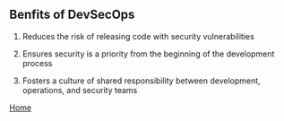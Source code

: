 ## Benfits of DevSecOps

1. Reduces the risk of releasing code with security vulnerabilities 

2. Ensures security is a priority from the beginning of the development process 

3. Fosters a culture of shared responsibility between development, operations, and security teams 

[Home](https://kangdmi.github.io/skills-github-pages/)
